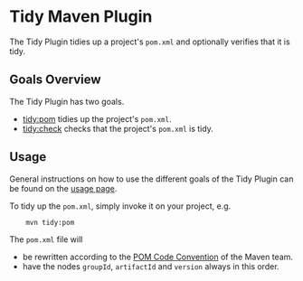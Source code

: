 <!--
Licensed to the Apache Software Foundation (ASF) under one or more
contributor license agreements.  See the NOTICE file distributed with
this work for additional information regarding copyright ownership.
The ASF licenses this file to You under the Apache License, Version 2.0
(the "License"); you may not use this file except in compliance with
the License.  You may obtain a copy of the License at

http://www.apache.org/licenses/LICENSE-2.0

Unless required by applicable law or agreed to in writing, software
distributed under the License is distributed on an "AS IS" BASIS,
WITHOUT WARRANTIES OR CONDITIONS OF ANY KIND, either express or implied.
See the License for the specific language governing permissions and
limitations under the License.
-->

Tidy Maven Plugin
=================

The Tidy Plugin tidies up a project's `pom.xml` and optionally verifies
that it is tidy.

Goals Overview
--------------

The Tidy Plugin has two goals.

* [tidy:pom](./pom-mojo.html) tidies up the project's `pom.xml`.
* [tidy:check](./check-mojo.html) checks that the project's `pom.xml` is tidy.

Usage
-----

General instructions on how to use the different goals of the Tidy Plugin can
be found on the [usage page](./usage.html).

To tidy up the `pom.xml`, simply invoke it on your project, e.g.

        mvn tidy:pom

The `pom.xml` file will

* be rewritten according to the
  [POM Code Convention](http://maven.apache.org/developers/conventions/code.html#POM_Code_Convention)
  of the Maven team.
* have the nodes `groupId`, `artifactId` and `version` always in this order.

